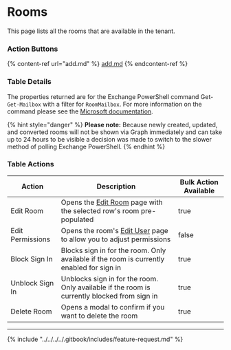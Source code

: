 # Rooms

This page lists all the rooms that are available in the tenant.

### Action Buttons

{% content-ref url="add.md" %}
[add.md](add.md)
{% endcontent-ref %}

### Table Details

The properties returned are for the Exchange PowerShell command Get-`Get-Mailbox` with a filter for `RoomMailbox`. For more information on the command please see the [Microsoft documentation](https://learn.microsoft.com/en-us/powershell/module/exchange/get-mailbox?view=exchange-ps).&#x20;

{% hint style="danger" %}
**Please note:** Because newly created, updated, and converted rooms will not be shown via Graph immediately and can take up to 24 hours to be visible a decision was made to switch to the slower method of polling Exchange PowerShell.
{% endhint %}

### Table Actions

<table><thead><tr><th>Action</th><th>Description</th><th data-type="checkbox">Bulk Action Available</th></tr></thead><tbody><tr><td>Edit Room</td><td>Opens the <a href="edit.md">Edit Room</a> page with the selected row's room pre-populated</td><td>true</td></tr><tr><td>Edit Permissions</td><td>Opens the room's <a href="../../../identity/administration/users/user/edit.md">Edit User</a> page to allow you to adjust permissions</td><td>false</td></tr><tr><td>Block Sign In</td><td>Blocks sign in for the room. Only available if the room is currently enabled for sign in</td><td>true</td></tr><tr><td>Unblock Sign In</td><td>Unblocks sign in for the room. Only available if the room is currently blocked from sign in</td><td>true</td></tr><tr><td>Delete Room</td><td>Opens a modal to confirm if you want to delete the room</td><td>true</td></tr></tbody></table>

***

{% include "../../../../.gitbook/includes/feature-request.md" %}

